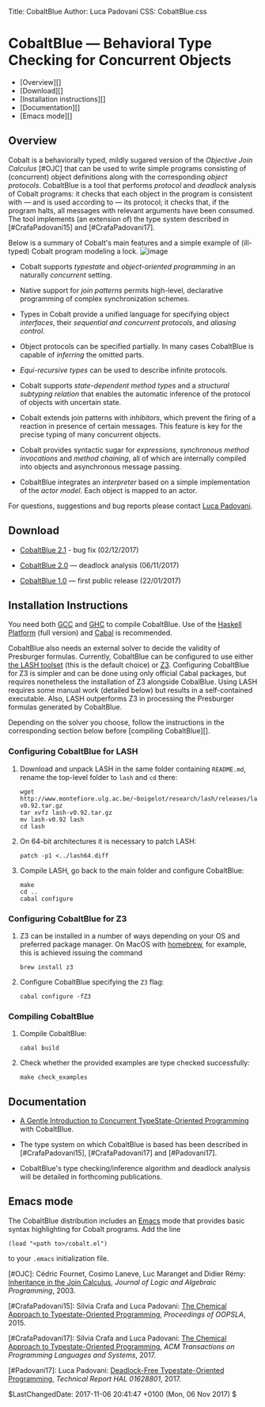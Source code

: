 Title:	CobaltBlue
Author:	Luca Padovani
CSS:	CobaltBlue.css

Cobalt**Blue** — Behavioral Type Checking for Concurrent Objects
================================================================

* [Overview][]
* [Download][]
* [Installation instructions][]
* [Documentation][]
* [Emacs mode][]

Overview
--------

Cobalt is a behaviorally typed, mildly sugared version of the
_Objective Join Calculus_ [#OJC] that can be used to write simple
programs consisting of (concurrent) object definitions along with the
corresponding _object protocols_. CobaltBlue is a tool that performs
*protocol* and *deadlock* analysis of Cobalt programs: it checks that
each object in the program is consistent with — and is used according
to — its protocol; it checks that, if the program halts, all messages
with relevant arguments have been consumed. The tool implements (an
extension of) the type system described in [#CrafaPadovani15] and
[#CrafaPadovani17].

Below is a summary of Cobalt's main features and a simple example of
(ill-typed) Cobalt program modeling a lock. ![image](Lock.png)

* Cobalt supports _typestate_ and _object-oriented programming_ in
  an naturally _concurrent_ setting.

* Native support for _join patterns_ permits high-level, declarative
  programming of complex synchronization schemes.

* Types in Cobalt provide a unified language for specifying object
  _interfaces_, their _sequential and concurrent protocols_, and
  _aliasing control_.

* Object protocols can be specified partially. In many cases
  CobaltBlue is capable of _inferring_ the omitted parts.

* _Equi-recursive types_ can be used to describe infinite protocols.

* Cobalt supports _state-dependent method types_ and a _structural
  subtyping relation_ that enables the automatic inference of the
  protocol of objects with uncertain state.

* Cobalt extends join patterns with _inhibitors_, which prevent the
  firing of a reaction in presence of certain messages. This feature
  is key for the precise typing of many concurrent objects.

* Cobalt provides syntactic sugar for _expressions_, _synchronous
  method invocations_ and _method chaining_, all of which are
  internally compiled into objects and asynchronous message passing.

* CobaltBlue integrates an _interpreter_ based on a simple
  implementation of the _actor model_. Each object is mapped to an
  actor.

For questions, suggestions and bug reports please contact [Luca
Padovani](http://www.di.unito.it/~padovani/index.html).

Download
--------

* [CobaltBlue 2.1](CobaltBlue-2.1.tar.gz) - bug fix (02/12/2017)

* [CobaltBlue 2.0](CobaltBlue-2.0.tar.gz) — deadlock analysis (06/11/2017)

* [CobaltBlue 1.0](CobaltBlue-1.0.tar.gz) — first public release
  (22/01/2017)

Installation Instructions
-------------------------

You need both [GCC](https://gcc.gnu.org) and
[GHC](https://www.haskell.org/ghc/) to compile CobaltBlue. Use of the
[Haskell Platform](https://www.haskell.org/platform/) (full version)
and [Cabal](https://www.haskell.org/cabal/) is recommended.

CobaltBlue also needs an external solver to decide the validity of
Presburger formulas. Currently, CobaltBlue can be configured to use
either [the LASH
toolset](http://www.montefiore.ulg.ac.be/~boigelot/research/lash)
(this is the default choice) or [Z3](https://github.com/Z3Prover/z3).
Configuring CobaltBlue for Z3 is simpler and can be done using only
official Cabal packages, but requires nonetheless the installation of
Z3 alongside CobalBlue.  Using LASH requires some manual work
(detailed below) but results in a self-contained executable.  Also,
LASH outperforms Z3 in processing the Presburger formulas generated by
CobaltBlue.

Depending on the solver you choose, follow the instructions in the
corresponding section below before [compiling CobaltBlue][].

### Configuring CobaltBlue for LASH ###

1.  Download and unpack LASH in the same folder containing
    `README.md`, rename the top-level folder to `lash` and `cd` there:

    ```
    wget http://www.montefiore.ulg.ac.be/~boigelot/research/lash/releases/lash-v0.92.tar.gz
    tar xvfz lash-v0.92.tar.gz
    mv lash-v0.92 lash
    cd lash
    ```

2.  On 64-bit architectures it is necessary to patch LASH:

    ```
    patch -p1 <../lash64.diff
    ```

3.  Compile LASH, go back to the main folder and configure CobaltBlue:

    ```
    make
    cd ..
    cabal configure
    ```

### Configuring CobaltBlue for Z3 ###

1.  Z3 can be installed in a number of ways depending on your OS and
    preferred package manager. On MacOS with
    [homebrew](http://brew.sh), for example, this is achieved issuing
    the command

    ```
    brew install z3
    ```

2.  Configure CobaltBlue specifying the `Z3` flag:

    ```
    cabal configure -fZ3
    ```

### Compiling CobaltBlue ###

1.  Compile CobaltBlue:

    ```
    cabal build
    ```

2.  Check whether the provided examples are type checked successfully:

    ```
    make check_examples
    ```

Documentation
-------------

* [A Gentle Introduction to Concurrent TypeState-Oriented
  Programming](CobaltBlueTutorial.pdf) with CobaltBlue.

* The type system on which CobaltBlue is based has been described in
  [#CrafaPadovani15], [#CrafaPadovani17] and [#Padovani17].

* CobaltBlue's type checking/inference algorithm and deadlock analysis
  will be detailed in forthcoming publications.

Emacs mode
----------

The CobaltBlue distribution includes an
[Emacs](https://www.gnu.org/software/emacs/) mode that provides basic
syntax highlighting for Cobalt programs. Add the line

```
(load "<path to>/cobalt.el")
```

to your `.emacs` initialization file.

[#OJC]: Cédric Fournet, Cosimo Laneve, Luc Maranget and Didier Rémy:
[Inheritance in the Join
Calculus](http://dx.doi.org/10.1016/S1567-8326(03)00040-7), *Journal
of Logic and Algebraic Programming*, 2003.

[#CrafaPadovani15]: Silvia Crafa and Luca Padovani: [The Chemical
Approach to Typestate-Oriented
Programming](http://dx.doi.org/10.1145/2814270.2814287), *Proceedings
of OOPSLA*, 2015.

[#CrafaPadovani17]: Silvia Crafa and Luca Padovani: [The Chemical
Approach to Typestate-Oriented
Programming](http://dx.doi.org/10.1145/3064849), *ACM Transactions on Programming Languages and Systems*, 2017.

[#Padovani17]: Luca Padovani: [Deadlock-Free Typestate-Oriented Programming](https://hal.archives-ouvertes.fr/hal-01628801), *Technical Report HAL 01628801*, 2017.

<last-change>$LastChangedDate: 2017-11-06 20:41:47 +0100 (Mon, 06 Nov 2017) $</last-change>

